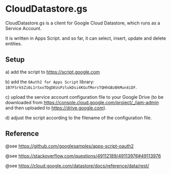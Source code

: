 # CloudDatastore.gs
CloudDatastore.gs is a client for Google Cloud Datastore, which runs as a Service Account.

It is written in Apps Script. and so far, it can select, insert, update and delete entities.

## Setup

a) add the script to https://script.google.com

b) add the `OAuth2 for Apps Script` library: `1B7FSrk5Zi6L1rSxxTDgDEUsPzlukDsi4KGuTMorsTQHhGBzBkMun4iDF`.

c) upload the service account configuration file to your Google Drive (to be downloaded from https://console.cloud.google.com/project/_/iam-admin and then uploaded to https://drive.google.com).
   
d) adjust the script according to the filename of the configuration file.

## Reference

@see https://github.com/googlesamples/apps-script-oauth2

@see https://stackoverflow.com/questions/49112189/49113976#49113976

@see https://cloud.google.com/datastore/docs/reference/data/rest/
